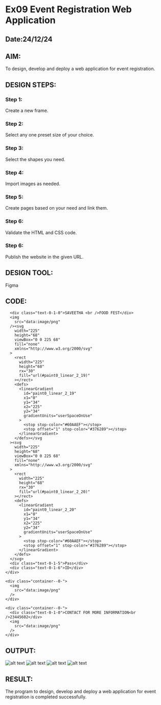 # Ex09 Event Registration Web Application
## Date:24/12/24

## AIM:
To design, develop and deploy a web application for event registration.

## DESIGN STEPS:

### Step 1:
Create a new frame.

### Step 2:
Select any one preset size of your choice.

### Step 3:
Select the shapes you need.

### Step 4:
Import images as needed.

### Step 5:
Create pages based on your need and link them.

### Step 6:

Validate the HTML and CSS code.

### Step 6:

Publish the website in the given URL.

## DESIGN TOOL:
Figma

## CODE:
```<div class="container--0-">
  <div class="text-0-1-0">SAVEETHA <br />FOOD FEST</div>
  <img
    src="data:image/png"
  /><svg
    width="225"
    height="68"
    viewBox="0 0 225 68"
    fill="none"
    xmlns="http://www.w3.org/2000/svg"
  >
    <rect
      width="225"
      height="68"
      rx="30"
      fill="url(#paint0_linear_2_19)"
    ></rect>
    <defs>
      <linearGradient
        id="paint0_linear_2_19"
        x1="0"
        y1="34"
        x2="225"
        y2="34"
        gradientUnits="userSpaceOnUse"
      >
        <stop stop-color="#60AAEF"></stop>
        <stop offset="1" stop-color="#376289"></stop>
      </linearGradient>
    </defs></svg
  ><svg
    width="225"
    height="68"
    viewBox="0 0 225 68"
    fill="none"
    xmlns="http://www.w3.org/2000/svg"
  >
    <rect
      width="225"
      height="68"
      rx="30"
      fill="url(#paint0_linear_2_20)"
    ></rect>
    <defs>
      <linearGradient
        id="paint0_linear_2_20"
        x1="0"
        y1="34"
        x2="225"
        y2="34"
        gradientUnits="userSpaceOnUse"
      >
        <stop stop-color="#60AAEF"></stop>
        <stop offset="1" stop-color="#376289"></stop>
      </linearGradient>
    </defs>
  </svg>
  <div class="text-0-1-5">Pass</div>
  <div class="text-0-1-6">ID</div>
</div>

<div class="container--0-">
  <img
    src="data:image/png"
  />
</div>

<div class="container--0-">
  <div class="text-0-1-0">CONTACT FOR MORE INFORMATION<br />23445602</div>
  <img
    src="data:image/png"
  />
</div>
```

## OUTPUT:
![alt text](<../Screenshot 2024-12-24 132313.png>)
![alt text](<../Screenshot 2024-12-24 132335.png>)
![alt text](<../Screenshot 2024-12-24 132346.png>)
![alt text](<../Screenshot 2024-12-24 132354.png>)

## RESULT:
The program to design, develop and deploy a web application for event registration is completed successfully.
